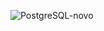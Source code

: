 
![PostgreSQL-novo](https://github.com/user-attachments/assets/0d1eca21-b093-438d-ad21-12e4142f532b)
